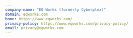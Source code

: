 ```yaml
---
company-name: "EQ Works (formerly Cyberplex)"
domain: eqworks.com
home: https://www.eqworks.com/
privacy-policy: https://www.eqworks.com/privacy-policy/
email: privacy@eqworks.com
---
```




